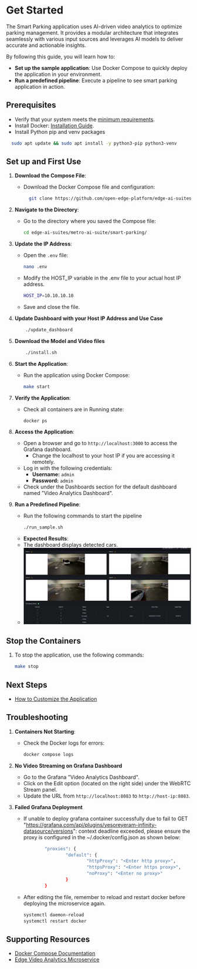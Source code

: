 
# Get Started

The Smart Parking application uses AI-driven video analytics to optimize parking management. It provides a modular architecture that integrates seamlessly with various input sources and leverages AI models to deliver accurate and actionable insights.

By following this guide, you will learn how to:
- **Set up the sample application**: Use Docker Compose to quickly deploy the application in your environment.
- **Run a predefined pipeline**: Execute a pipeline to see smart parking application in action.

## Prerequisites
- Verify that your system meets the [minimum requirements](./system-requirements.md).
- Install Docker: [Installation Guide](https://docs.docker.com/get-docker/).
- Install Python pip and venv packages
```bash
  sudo apt update && sudo apt install -y python3-pip python3-venv
```

## Set up and First Use

1. **Download the Compose File**:
    - Download the Docker Compose file and configuration:
      ```bash
        git clone https://github.com/open-edge-platform/edge-ai-suites
      ```

2. **Navigate to the Directory**:
    - Go to the directory where you saved the Compose file:
      ```bash
      cd edge-ai-suites/metro-ai-suite/smart-parking/
      ```

3. **Update the IP Address**:
      
      - Open the `.env` file:
        ```bash
        nano .env
        ```
      - Modify the HOST_IP variable in the .env file to your actual host IP address.
        ```bash
        HOST_IP=10.10.10.10
        ```
      - Save and close the file.

4. **Update Dashboard with your Host IP Address and Use Case**
    ```bash
        ./update_dashboard
    ```

5. **Download the Model and Video files**
    ```bash
        ./install.sh
    ```

6. **Start the Application**:
    - Run the application using Docker Compose:
      ```bash
      make start
      ```

7. **Verify the Application**:
    - Check all containers are in Running state:
      ```bash
      docker ps
      ```

8. **Access the Application**:
    - Open a browser and go to `http://localhost:3000` to access the Grafana dashboard.
        - Change the localhost to your host IP if you are accessing it remotely.
    - Log in with the following credentials:
        - **Username:** `admin`
        - **Password:** `admin`
    - Check under the Dashboards section for the default dashboard named "Video Analytics Dashboard".
    

9. **Run a Predefined Pipeline**:
    - Run the following commands to start the pipeline
        ```bash
        ./run_sample.sh
        ```
    - **Expected Results**:
    - The dashboard displays detected cars.
    - ![Dashboard Example](_static/grafana.png)

## Stop the Containers

1.  To stop the application, use the following commands:

    ```bash
    make stop
    ```

## Next Steps
- [How to Customize the Application](how-to-customize-application.md)

## Troubleshooting

1. **Containers Not Starting**:
   - Check the Docker logs for errors:
     ```bash
     docker compose logs
     ```

2. **No Video Streaming on Grafana Dashboard**
    - Go to the Grafana "Video Analytics Dashboard".
    - Click on the Edit option (located on the right side) under the WebRTC Stream panel. 
    - Update the URL from `http://localhost:8083` to `http://host-ip:8083`.

3. **Failed Grafana Deployment** 
    - If unable to deploy grafana container successfully due to fail to GET "https://grafana.com/api/plugins/yesoreyeram-infinity-datasource/versions": context deadline exceeded, please ensure the proxy is configured in the ~/.docker/config.json as shown below:

      ```bash
              "proxies": {
                      "default": {
                              "httpProxy": "<Enter http proxy>",
                              "httpsProxy": "<Enter https proxy>",
                              "noProxy": "<Enter no proxy>"
                      }
              }
      ```

    - After editing the file, remember to reload and restart docker before deploying the microservice again.

      ```bash
      systemctl daemon-reload
      systemctl restart docker
      ```

## Supporting Resources
- [Docker Compose Documentation](https://docs.docker.com/compose/)
- [Edge Video Analytics Microservice](https://docs.edgeplatform.intel.com/edge-video-analytics-microservice/2.3.0/user-guide/Overview.html)